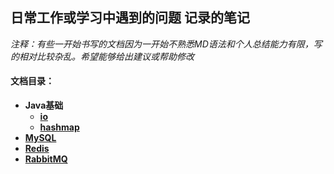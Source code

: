 ## 日常工作或学习中遇到的问题 记录的笔记

*注释：有些一开始书写的文档因为一开始不熟悉MD语法和个人总结能力有限，写的相对比较杂乱。希望能够给出建议或帮助修改*

#### 文档目录：

- **Java基础**
  - **[io](/doc/io)**
  - **[hashmap](/doc/javabase/hashmap)**
- **[MySQL](/doc/mysql)**
- **[Redis](/doc/redis)**
- **[RabbitMQ](/doc/rabbitmq)**

